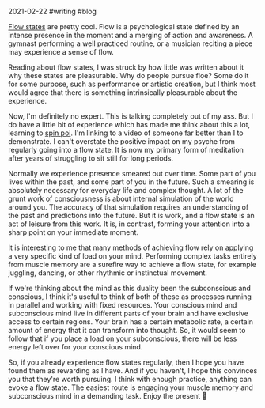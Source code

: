 2021-02-22 #writing #blog

[Flow states](https://en.wikipedia.org/wiki/Flow_(psychology)) are pretty cool. Flow is a psychological state defined by an intense presence in the moment and a merging of action and awareness. A gymnast performing a well practiced routine, or a musician reciting a piece may experience a sense of flow. 

Reading about flow states, I was struck by how little was written about it why these states are pleasurable. Why do people pursue floe? Some do it for some purpose, such as performance or artistic creation, but I think most would agree that there is something intrinsically pleasurable about the experience. 

Now, I'm definitely no expert. This is talking completely out of my ass. But I do have a little bit of experience which has made me think about this a lot, learning to [spin poi](https://youtu.be/VMjxn1oLRMo). I'm linking to a video of someone far better than I to demonstrate. I can't overstate the positive impact on my psyche from regularly going into a flow state. It is now my primary form of meditation after years of struggling to sit still for long periods.

Normally we experience presence smeared out over time. Some part of you lives within the past, and some part of you in the future. Such a smearing is absolutely necessary for everyday life and complex thought. A lot of the grunt work of consciousness is about internal simulation of the world around you. The accuracy of that simulation requires an understanding of the past and predictions into the future. But it is work, and a flow state is an act of leisure from this work. It is, in contrast, forming your attention into a sharp point on your immediate moment.

It is interesting to me that many methods of achieving flow rely on applying a very specific kind of load on your mind. Performing complex tasks entirely from muscle memory are a surefire way to achieve a flow state, for example juggling, dancing, or other rhythmic or instinctual movement.

If we're thinking about the mind as this duality been the subconscious and conscious, I think it's useful to think of both of these as processes running in parallel and working with fixed resources. Your conscious mind and subconscious mind live in different parts of your brain and have exclusive access to certain regions. Your brain has a certain metabolic rate, a certain amount of energy that it can transform into thought. So, it would seem to follow that if you place a load on your subconscious, there will be less energy left over for your conscious mind.

So, if you already experience flow states regularly, then I hope you have found them as rewarding as I have. And if you haven't, I hope this convinces you that they're worth pursuing. I think with enough practice, anything can evoke a flow state. The easiest route is engaging your muscle memory and subconscious mind in a demanding task. Enjoy the present 🎁